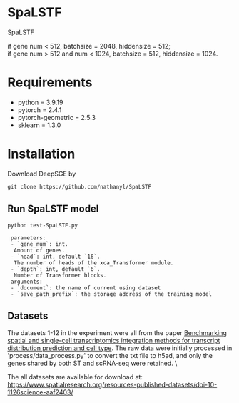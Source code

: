 # SpaLSTF
SpaLSTF

if gene num < 512, batchsize = 2048, hiddensize = 512; \
if gene num > 512 and num < 1024, batchsize = 512, hiddensize = 1024.

# Requirements
- python = 3.9.19
- pytorch = 2.4.1
- pytorch-geometric = 2.5.3
- sklearn = 1.3.0
# Installation
Download DeepSGE by
```
git clone https://github.com/nathanyl/SpaLSTF
```
## Run SpaLSTF model
```
python test-SpaLSTF.py 
```
```
 parameters:  
 - `gene_num`: int.  
  Amount of genes.
 - `head`: int, default `16`.  
  The number of heads of the xca_Transformer module.
 - `depth`: int, default `6`.  
  Number of Transformer blocks.
 arguments:
 - `document`: the name of current using dataset
 - `save_path_prefix`: the storage address of the training model
```
## Datasets
The datasets 1-12 in the experiment were all from the paper [Benchmarking spatial and single-cell transcriptomics integration methods for transcript distribution prediction and cell type](https://www.nature.com/articles/s41592-022-01480-9). The raw data were initially processed in 'process/data_process.py' to convert the txt file to h5ad, and only the genes shared by both ST and scRNA-seq were retained. \

The all datasets are available for download at:
https://www.spatialresearch.org/resources-published-datasets/doi-10-1126science-aaf2403/
 
